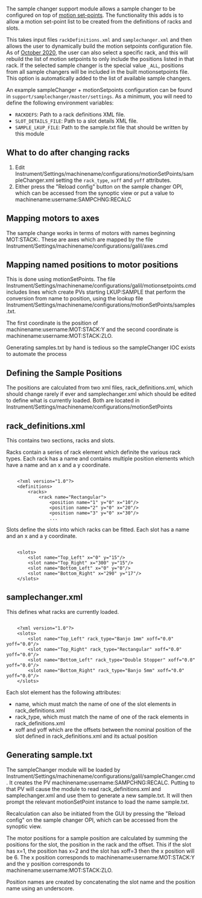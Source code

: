 The sample changer support module allows a sample changer to be configured on top of [motion set-points](Motion-Set-points). The functionality this adds is to allow a motion set-point list to be created from the definitions of racks and slots.

This takes input files `rackDefinitions.xml` and `samplechanger.xml` and then allows the user to dynamically build the motion setpoints configuration file. As of [October 2020](https://github.com/ISISComputingGroup/IBEX/issues/5720), the user can also select a specific rack, and this will rebuild the list of motion setpoints to only include the positions listed in that rack. If the selected sample changer is the special value `_ALL`, positions from all sample changers will be included in the built motionsetpoints file. This option is automatically added to the list of available sample changers.

An example sampleChanger + motionSetpoints configuration can be found in `support/samplechanger/master/settings`. As a minimum, you will need to define the following environment variables:
- `RACKDEFS`: Path to a rack definitions XML file.
- `SLOT_DETAILS_FILE`: Path to a slot details XML file.
- `SAMPLE_LKUP_FILE`: Path to the sample.txt file that should be written by this module

## What to do after changing racks

1. Edit Instrument/Settings/machinename/configurations/motionSetPoints/sampleChanger.xml setting the `rack_type`, `xoff` and `yoff` attributes.
1. Either press the "Reload config" button on the sample changer OPI, which can be accessed from the synoptic view or put a value to machinename:username:SAMPCHNG:RECALC

## Mapping motors to axes

The sample change works in terms of motors with names beginning MOT:STACK:. 
These are axes which are mapped by the file Instrument/Settings/machinename/configurations/galil/axes.cmd

## Mapping named positions to motor positions

This is done using motionSetPoints.
The file Instrument/Settings/machinename/configurations/galil/motionsetpoints.cmd includes lines which 
create PVs starting LKUP:SAMPLE that perform the conversion from name to position, using the 
lookup file Instrument/Settings/machinename/configurations/motionSetPoints/samples.txt.

The first coordinate is the position of machinename:username:MOT:STACK:Y 
and the second coordinate is machinename:username:MOT:STACK:ZLO.

Generating samples.txt by hand is tedious so the sampleChanger IOC exists to automate the process

## Defining the Sample Positions

The positions are calculated from two xml files, rack_definitions.xml, which should change rarely if ever
and samplechanger.xml which should be edited to define what is currently loaded.
Both are located in Instrument/Settings/machinename/configurations/motionSetPoints

## rack_definitions.xml

This contains two sections, racks and slots.

Racks contain a series of rack element which definite the various rack types. 
Each rack has a name and contains multiple position elements which have a name and an x and a y coordinate.

```

	<?xml version="1.0"?>
	<definitions>
		<racks>
			<rack name="Rectangular">
				<position name="1" y="0" x="10"/>
				<position name="2" y="0" x="20"/>
				<position name="3" y="0" x="30"/>
				...
```

Slots define the slots into which racks can be fitted.
Each slot has a name and an x and a y coordinate.

```

	<slots>
		<slot name="Top_Left" x="0" y="15"/>
		<slot name="Top_Right" x="300" y="15"/>
		<slot name="Bottom_Left" x="0" y="0"/>
		<slot name="Bottom_Right" x="290" y="17"/>
	</slots>
```

## samplechanger.xml

This defines what racks are currently loaded.

```

	<?xml version="1.0"?>
	<slots>
		<slot name="Top_Left" rack_type="Banjo 1mm" xoff="0.0" yoff="0.0"/>
		<slot name="Top_Right" rack_type="Rectangular" xoff="0.0" yoff="0.0"/>
		<slot name="Bottom_Left" rack_type="Double Stopper" xoff="0.0" yoff="0.0"/>
		<slot name="Bottom_Right" rack_type="Banjo 5mm" xoff="0.0" yoff="0.0"/>
	</slots>
```
	
Each slot element has the following attributes:

* name, which must match the name of one of the slot elements in rack_definitions.xml
* rack_type, which must match the name of one of the rack elements in rack_definitions.xml
* xoff and yoff which are the offsets between the nominal position of the slot defined in rack_definitions.xml and its actual position

## Generating sample.txt

The sampleChanger module will be loaded by Instrument/Settings/machinename/configurations/galil/sampleChanger.cmd.
It creates the PV machinename:username:SAMPCHNG:RECALC. 
Putting to that PV will cause the module to read rack_definitions.xml and samplechanger.xml 
and use them to generate a new sample.txt. 
It will then prompt the relevant motionSetPoint instance to load the name sample.txt.

Recalculation can also be initiated from the GUI by pressing the "Reload config" on the sample changer OPI,
which can be accessed from the synoptic view.

The motor positions for a sample position are calculated by summing the positions for the slot, the position in the rack
and the offset. This if the slot has x=1, the position has x=2 and the slot has xoff=3 then the x position will be 6.
The x position corresponds to machinename:username:MOT:STACK:Y 
and the y position corresponds to machinename:username:MOT:STACK:ZLO.

Position names are created by concatenating the slot name and the position name using an underscore.